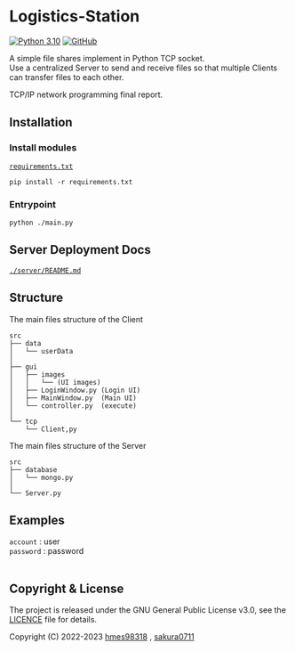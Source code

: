 # Logistics-Station

<a href="https://www.python.org/downloads/release/python-3109/"><img alt="Python 3.10" src="https://img.shields.io/badge/python-3.10-blue?style=for-the-badge&logo=PYTHON"></a>
<a href="https://github.com/hmes98318/Logistics-Station/blob/main/LICENSE"><img alt="GitHub" src="https://img.shields.io/github/license/hmes98318/Logistics-Station?style=for-the-badge&color=brightgreen"></a>  


A simple file shares implement in Python TCP socket.  
Use a centralized Server to send and receive files so that multiple Clients can transfer files to each other.  

TCP/IP network programming final report.  


## Installation
### Install modules
[`requirements.txt`](./requirements.txt)
```
pip install -r requirements.txt
```

### Entrypoint
```
python ./main.py
```


## Server Deployment Docs
[`./server/README.md`](./server/README.md)


## Structure
The main files structure of the Client
```
src
├── data
│   └── userData
│
├── gui
│   ├── images
│   │   └── (UI images)
│   ├── LoginWindow.py (Login UI)
│   ├── MainWindow.py  (Main UI)
│   └── controller.py  (execute)
│
└── tcp
    └── Client,py
```
The main files structure of the Server
```
src
├── database
│   └── mongo.py
│
└── Server.py
```



## Examples
`account` : user  
`password` : password  
</br>


## Copyright & License
The project is released under the GNU General Public License v3.0, see the [LICENCE](./LICENSE) file for details.  

Copyright (C) 2022-2023  [hmes98318](https://github.com/hmes98318) ,  [sakura0711](https://github.com/sakura0711)  